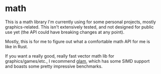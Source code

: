 # math
This is a math library I'm currently using for some personal projects, mostly graphics-related. This isn't extensively tested, and not designed for public use yet (the API could have breaking changes at any point).

Mostly, this is for me to figure out what a comfortable math API for me is like in Rust.

If you want a really good, really fast vector math lib for graphics/games/etc., I recommend [glam](https://crates.io/crates/glam), which has some SIMD support and boasts some pretty impressive benchmarks.